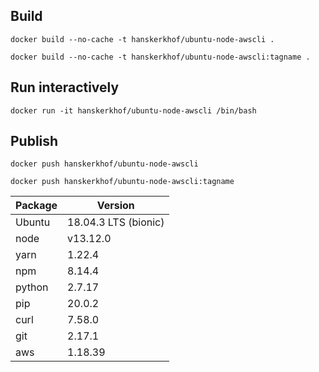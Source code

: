 


## Build
    docker build --no-cache -t hanskerkhof/ubuntu-node-awscli .

    docker build --no-cache -t hanskerkhof/ubuntu-node-awscli:tagname .

## Run interactively
    docker run -it hanskerkhof/ubuntu-node-awscli /bin/bash

## Publish
    docker push hanskerkhof/ubuntu-node-awscli

    docker push hanskerkhof/ubuntu-node-awscli:tagname

| Package     | Version                    |
| ------------|----------------------------|
| Ubuntu      | 18.04.3 LTS (bionic)       |
| node        | v13.12.0                   |
| yarn        | 1.22.4                     |
| npm         | 8.14.4                     |
| python      | 2.7.17                     |
| pip         | 20.0.2                     |
| curl        | 7.58.0                     |
| git         | 2.17.1                     |
| aws         | 1.18.39                    |

